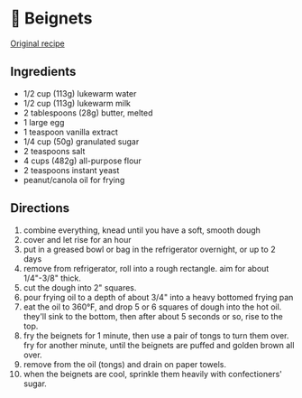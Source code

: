 # 🍩 Beignets

[Original
recipe](https://www.kingarthurflour.com/recipes/classic-beignets-recipe)

## Ingredients

- 1/2 cup (113g) lukewarm water
- 1/2 cup (113g) lukewarm milk
- 2 tablespoons (28g) butter, melted
- 1 large egg
- 1 teaspoon vanilla extract
- 1/4 cup (50g) granulated sugar
- 2 teaspoons salt
- 4 cups (482g) all-purpose flour
- 2 teaspoons instant yeast
- peanut/canola oil for frying

## Directions

1. combine everything, knead until you have a soft, smooth dough
2. cover and let rise for an hour
3. put in a greased bowl or bag in the refrigerator overnight, or up to 2 days
4. remove from refrigerator, roll into a rough rectangle. aim for about
   1/4"-3/8" thick.
5. cut the dough into 2" squares.
6. pour frying oil to a depth of about 3/4" into a heavy bottomed frying pan
7. eat the oil to 360°F, and drop 5 or 6 squares of dough into the hot oil.
   they'll sink to the bottom, then after about 5 seconds or so, rise to the
   top.
8. fry the beignets for 1 minute, then use a pair of tongs to turn them over.
   fry for another minute, until the beignets are puffed and golden brown all
   over.
9. remove from the oil (tongs) and drain on paper towels.
10. when the beignets are cool, sprinkle them heavily with confectioners' sugar.
